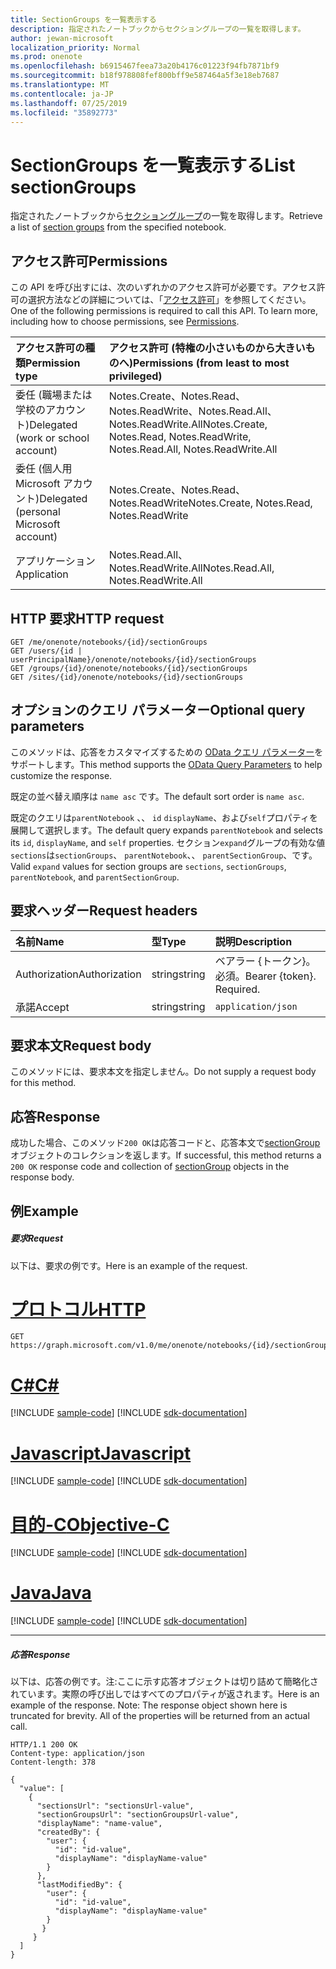 ```yaml
---
title: SectionGroups を一覧表示する
description: 指定されたノートブックからセクショングループの一覧を取得します。
author: jewan-microsoft
localization_priority: Normal
ms.prod: onenote
ms.openlocfilehash: b6915467feea73a20b4176c01223f94fb7871bf9
ms.sourcegitcommit: b18f978808fef800bff9e587464a5f3e18eb7687
ms.translationtype: MT
ms.contentlocale: ja-JP
ms.lasthandoff: 07/25/2019
ms.locfileid: "35892773"
---
```

# <a name="list-sectiongroups"></a><span data-ttu-id="4fdcd-103">SectionGroups を一覧表示する</span><span class="sxs-lookup"><span data-stu-id="4fdcd-103">List sectionGroups</span></span>

<span data-ttu-id="4fdcd-104">指定されたノートブックから[セクショングループ](../resources/sectiongroup.md)の一覧を取得します。</span><span class="sxs-lookup"><span data-stu-id="4fdcd-104">Retrieve a list of [section groups](../resources/sectiongroup.md) from the specified notebook.</span></span>
## <a name="permissions"></a><span data-ttu-id="4fdcd-105">アクセス許可</span><span class="sxs-lookup"><span data-stu-id="4fdcd-105">Permissions</span></span>
<span data-ttu-id="4fdcd-p101">この API を呼び出すには、次のいずれかのアクセス許可が必要です。アクセス許可の選択方法などの詳細については、「[アクセス許可](/graph/permissions-reference)」を参照してください。</span><span class="sxs-lookup"><span data-stu-id="4fdcd-p101">One of the following permissions is required to call this API. To learn more, including how to choose permissions, see [Permissions](/graph/permissions-reference).</span></span>

|<span data-ttu-id="4fdcd-108">アクセス許可の種類</span><span class="sxs-lookup"><span data-stu-id="4fdcd-108">Permission type</span></span>      | <span data-ttu-id="4fdcd-109">アクセス許可 (特権の小さいものから大きいものへ)</span><span class="sxs-lookup"><span data-stu-id="4fdcd-109">Permissions (from least to most privileged)</span></span>              |
|:--------------------|:---------------------------------------------------------|
|<span data-ttu-id="4fdcd-110">委任 (職場または学校のアカウント)</span><span class="sxs-lookup"><span data-stu-id="4fdcd-110">Delegated (work or school account)</span></span> | <span data-ttu-id="4fdcd-111">Notes.Create、Notes.Read、Notes.ReadWrite、Notes.Read.All、Notes.ReadWrite.All</span><span class="sxs-lookup"><span data-stu-id="4fdcd-111">Notes.Create, Notes.Read, Notes.ReadWrite, Notes.Read.All, Notes.ReadWrite.All</span></span>    |
|<span data-ttu-id="4fdcd-112">委任 (個人用 Microsoft アカウント)</span><span class="sxs-lookup"><span data-stu-id="4fdcd-112">Delegated (personal Microsoft account)</span></span> | <span data-ttu-id="4fdcd-113">Notes.Create、Notes.Read、Notes.ReadWrite</span><span class="sxs-lookup"><span data-stu-id="4fdcd-113">Notes.Create, Notes.Read, Notes.ReadWrite</span></span>    |
|<span data-ttu-id="4fdcd-114">アプリケーション</span><span class="sxs-lookup"><span data-stu-id="4fdcd-114">Application</span></span> | <span data-ttu-id="4fdcd-115">Notes.Read.All、Notes.ReadWrite.All</span><span class="sxs-lookup"><span data-stu-id="4fdcd-115">Notes.Read.All, Notes.ReadWrite.All</span></span> |

## <a name="http-request"></a><span data-ttu-id="4fdcd-116">HTTP 要求</span><span class="sxs-lookup"><span data-stu-id="4fdcd-116">HTTP request</span></span>
<!-- { "blockType": "ignored" } -->
```http
GET /me/onenote/notebooks/{id}/sectionGroups
GET /users/{id | userPrincipalName}/onenote/notebooks/{id}/sectionGroups
GET /groups/{id}/onenote/notebooks/{id}/sectionGroups
GET /sites/{id}/onenote/notebooks/{id}/sectionGroups
```
## <a name="optional-query-parameters"></a><span data-ttu-id="4fdcd-117">オプションのクエリ パラメーター</span><span class="sxs-lookup"><span data-stu-id="4fdcd-117">Optional query parameters</span></span>
<span data-ttu-id="4fdcd-118">このメソッドは、応答をカスタマイズするための [OData クエリ パラメーター](https://developer.microsoft.com/graph/docs/concepts/query_parameters)をサポートします。</span><span class="sxs-lookup"><span data-stu-id="4fdcd-118">This method supports the [OData Query Parameters](https://developer.microsoft.com/graph/docs/concepts/query_parameters) to help customize the response.</span></span>

<span data-ttu-id="4fdcd-119">既定の並べ替え順序は `name asc` です。</span><span class="sxs-lookup"><span data-stu-id="4fdcd-119">The default sort order is `name asc`.</span></span>

<span data-ttu-id="4fdcd-120">既定のクエリは`parentNotebook` 、、 `id` `displayName`、および`self`プロパティを展開して選択します。</span><span class="sxs-lookup"><span data-stu-id="4fdcd-120">The default query expands `parentNotebook` and selects its `id`, `displayName`, and `self` properties.</span></span> <span data-ttu-id="4fdcd-121">セクション`expand`グループの有効な値`sections`は`sectionGroups`、 `parentNotebook`、、 `parentSectionGroup`、です。</span><span class="sxs-lookup"><span data-stu-id="4fdcd-121">Valid `expand` values for section groups are `sections`, `sectionGroups`, `parentNotebook`, and `parentSectionGroup`.</span></span>

## <a name="request-headers"></a><span data-ttu-id="4fdcd-122">要求ヘッダー</span><span class="sxs-lookup"><span data-stu-id="4fdcd-122">Request headers</span></span>
| <span data-ttu-id="4fdcd-123">名前</span><span class="sxs-lookup"><span data-stu-id="4fdcd-123">Name</span></span>       | <span data-ttu-id="4fdcd-124">型</span><span class="sxs-lookup"><span data-stu-id="4fdcd-124">Type</span></span> | <span data-ttu-id="4fdcd-125">説明</span><span class="sxs-lookup"><span data-stu-id="4fdcd-125">Description</span></span>|
|:-----------|:------|:----------|
| <span data-ttu-id="4fdcd-126">Authorization</span><span class="sxs-lookup"><span data-stu-id="4fdcd-126">Authorization</span></span>  | <span data-ttu-id="4fdcd-127">string</span><span class="sxs-lookup"><span data-stu-id="4fdcd-127">string</span></span>  | <span data-ttu-id="4fdcd-p103">ベアラー {トークン}。必須。</span><span class="sxs-lookup"><span data-stu-id="4fdcd-p103">Bearer {token}. Required.</span></span> |
| <span data-ttu-id="4fdcd-130">承諾</span><span class="sxs-lookup"><span data-stu-id="4fdcd-130">Accept</span></span> | <span data-ttu-id="4fdcd-131">string</span><span class="sxs-lookup"><span data-stu-id="4fdcd-131">string</span></span> | `application/json` |

## <a name="request-body"></a><span data-ttu-id="4fdcd-132">要求本文</span><span class="sxs-lookup"><span data-stu-id="4fdcd-132">Request body</span></span>
<span data-ttu-id="4fdcd-133">このメソッドには、要求本文を指定しません。</span><span class="sxs-lookup"><span data-stu-id="4fdcd-133">Do not supply a request body for this method.</span></span>

## <a name="response"></a><span data-ttu-id="4fdcd-134">応答</span><span class="sxs-lookup"><span data-stu-id="4fdcd-134">Response</span></span>

<span data-ttu-id="4fdcd-135">成功した場合、このメソッド`200 OK`は応答コードと、応答本文で[sectionGroup](../resources/sectiongroup.md)オブジェクトのコレクションを返します。</span><span class="sxs-lookup"><span data-stu-id="4fdcd-135">If successful, this method returns a `200 OK` response code and collection of [sectionGroup](../resources/sectiongroup.md) objects in the response body.</span></span>
## <a name="example"></a><span data-ttu-id="4fdcd-136">例</span><span class="sxs-lookup"><span data-stu-id="4fdcd-136">Example</span></span>
##### <a name="request"></a><span data-ttu-id="4fdcd-137">要求</span><span class="sxs-lookup"><span data-stu-id="4fdcd-137">Request</span></span>
<span data-ttu-id="4fdcd-138">以下は、要求の例です。</span><span class="sxs-lookup"><span data-stu-id="4fdcd-138">Here is an example of the request.</span></span>

# <a name="httptabhttp"></a>[<span data-ttu-id="4fdcd-139">プロトコル</span><span class="sxs-lookup"><span data-stu-id="4fdcd-139">HTTP</span></span>](#tab/http)
<!-- {
  "blockType": "request",
  "name": "notebook_get_sectiongroups"
}-->
```http
GET https://graph.microsoft.com/v1.0/me/onenote/notebooks/{id}/sectionGroups
```
# <a name="ctabcsharp"></a>[<span data-ttu-id="4fdcd-140">C#</span><span class="sxs-lookup"><span data-stu-id="4fdcd-140">C#</span></span>](#tab/csharp)
[!INCLUDE [sample-code](../includes/snippets/csharp/notebook-get-sectiongroups-csharp-snippets.md)]
[!INCLUDE [sdk-documentation](../includes/snippets/snippets-sdk-documentation-link.md)]

# <a name="javascripttabjavascript"></a>[<span data-ttu-id="4fdcd-141">Javascript</span><span class="sxs-lookup"><span data-stu-id="4fdcd-141">Javascript</span></span>](#tab/javascript)
[!INCLUDE [sample-code](../includes/snippets/javascript/notebook-get-sectiongroups-javascript-snippets.md)]
[!INCLUDE [sdk-documentation](../includes/snippets/snippets-sdk-documentation-link.md)]

# <a name="objective-ctabobjc"></a>[<span data-ttu-id="4fdcd-142">目的-C</span><span class="sxs-lookup"><span data-stu-id="4fdcd-142">Objective-C</span></span>](#tab/objc)
[!INCLUDE [sample-code](../includes/snippets/objc/notebook-get-sectiongroups-objc-snippets.md)]
[!INCLUDE [sdk-documentation](../includes/snippets/snippets-sdk-documentation-link.md)]

# <a name="javatabjava"></a>[<span data-ttu-id="4fdcd-143">Java</span><span class="sxs-lookup"><span data-stu-id="4fdcd-143">Java</span></span>](#tab/java)
[!INCLUDE [sample-code](../includes/snippets/java/notebook-get-sectiongroups-java-snippets.md)]
[!INCLUDE [sdk-documentation](../includes/snippets/snippets-sdk-documentation-link.md)]

---

##### <a name="response"></a><span data-ttu-id="4fdcd-144">応答</span><span class="sxs-lookup"><span data-stu-id="4fdcd-144">Response</span></span>
<span data-ttu-id="4fdcd-p104">以下は、応答の例です。注:ここに示す応答オブジェクトは切り詰めて簡略化されています。実際の呼び出しではすべてのプロパティが返されます。</span><span class="sxs-lookup"><span data-stu-id="4fdcd-p104">Here is an example of the response. Note: The response object shown here is truncated for brevity. All of the properties will be returned from an actual call.</span></span>
<!-- {
  "blockType": "response",
  "truncated": true,
  "@odata.type": "microsoft.graph.sectionGroup",
  "isCollection": true
} -->
```http
HTTP/1.1 200 OK
Content-type: application/json
Content-length: 378

{
  "value": [
    {
      "sectionsUrl": "sectionsUrl-value",
      "sectionGroupsUrl": "sectionGroupsUrl-value",
      "displayName": "name-value",
      "createdBy": {
        "user": {
          "id": "id-value",
          "displayName": "displayName-value"
        }
      },
      "lastModifiedBy": {
        "user": {
          "id": "id-value",
          "displayName": "displayName-value"
        }
       }
     }
  ]
}
```

<!-- uuid: 8fcb5dbc-d5aa-4681-8e31-b001d5168d79
2015-10-25 14:57:30 UTC -->
<!-- {
  "type": "#page.annotation",
  "description": "List sectionGroups",
  "keywords": "",
  "section": "documentation",
  "tocPath": "",
  "suppressions": [
  ]
}-->
